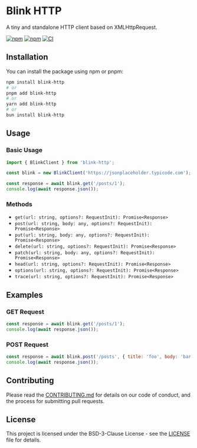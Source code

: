 # Blink HTTP

A tiny and standalone HTTP client based on XMLHttpRequest.

[![npm](https://img.shields.io/npm/v/blink-http)](https://www.npmjs.com/package/blink-http)
[![npm](https://img.shields.io/npm/dt/blink-http)](https://www.npmjs.com/package/blink-http)
[![CI](https://github.com/binary-blazer/blink-http/actions/workflows/ci.yml/badge.svg)](https://github.com/binary-blazer/blink-http/actions/workflows/ci.yml)

## Installation

You can install the package using npm or pnpm:

```sh
npm install blink-http
# or
pnpm add blink-http
# or
yarn add blink-http
# or
bun install blink-http
```

## Usage

### Basic Usage

```javascript
import { BlinkClient } from 'blink-http';

const blink = new BlinkClient('https://jsonplaceholder.typicode.com');

const response = await blink.get('/posts/1');
console.log(await response.json());
```

### Methods

- `get(url: string, options?: RequestInit): Promise<Response>`
- `post(url: string, body: any, options?: RequestInit): Promise<Response>`
- `put(url: string, body: any, options?: RequestInit): Promise<Response>`
- `delete(url: string, options?: RequestInit): Promise<Response>`
- `patch(url: string, body: any, options?: RequestInit): Promise<Response>`
- `head(url: string, options?: RequestInit): Promise<Response>`
- `options(url: string, options?: RequestInit): Promise<Response>`
- `trace(url: string, options?: RequestInit): Promise<Response>`

## Examples

### GET Request

```javascript
const response = await blink.get('/posts/1');
console.log(await response.json());
```

### POST Request

```javascript
const response = await blink.post('/posts', { title: 'foo', body: 'bar', userId: 1 });
console.log(await response.json());
```

## Contributing

Please read the [CONTRIBUTING.md](CONTRIBUTING.md) for details on our code of conduct, and the process for submitting pull requests.

## License

This project is licensed under the BSD-3-Clause License - see the [LICENSE](LICENSE) file for details.
